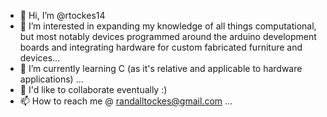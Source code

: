 - 👋 Hi, I’m @rtockes14
- 👀 I’m interested in expanding my knowledge of all things computational, but most notably devices programmed around the arduino development boards and integrating hardware for custom fabricated furniture and devices...
- 🌱 I’m currently learning C (as it's relative and applicable to hardware applications) ...
- 💞️ I'd like to collaborate eventually :)
- 📫 How to reach me @ randalltockes@gmail.com    ...

<!---
rtockes14/rtockes14 is a ✨ special ✨ repository because its `README.md` (this file) appears on your GitHub profile.
You can click the Preview link to take a look at your changes.
--->
